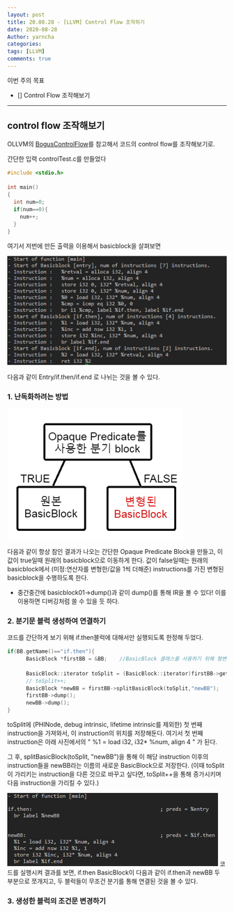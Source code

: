 ```yaml
---
layout: post
title: 20.08.28 - [LLVM] Control Flow 조작하기
date: 2020-08-28
Author: yarncha
categories:
tags: [LLVM]
comments: true
---
```


이번 주의 목표

- [] Control Flow 조작해보기

---------------

## control flow 조작해보기

OLLVM의 [BogusControlFlow]를 참고해서 코드의 control flow를 조작해보기로.

간단한 입력 controlTest.c를 만들었다
```c
#include <stdio.h>

int main()
{
  int num=0;
  if(num==0){
    num++;
  }
}
```
여기서 저번에 만든 출력을 이용해서 basicblock을 살펴보면

![img](\images\15_01.png)

다음과 같이 Entry/if.then/if.end 로 나뉘는 것을 볼 수 있다.

### 1. 난독화하려는 방법

![img](\images\15_02.png)

다음과 같이 항상 참인 결과가 나오는 간단한 Opaque Predicate Block을 만들고, 이 값이 true일때 원래의 basicblock으로 이동하게 한다.
값이 false일때는 원래의 basicblock에서 (미정:연산자를 변형한/값을 1씩 더해준) instructions를 가진 변형된 basicblock을 수행하도록 한다.

+ 중간중간에 basicblock01->dump()과 같이 dump()를 통해 IR을 볼 수 있다! 이를 이용하면 디버깅처럼 쓸 수 있을 듯 하다.

### 2. 분기문 블럭 생성하여 연결하기

코드를 간단하게 보기 위해 if.then블럭에 대해서만 실행되도록 한정해 두었다.
```cpp
if(BB.getName()=="if.then"){
      BasicBlock *firstBB = &BB;    //BasicBlock 클래스를 사용하기 위해 형변환해줌

      BasicBlock::iterator toSplit = (BasicBlock::iterator)firstBB->getFirstNonPHIOrDbgOrLifetime();
      // toSplit++;
      BasicBlock *newBB = firstBB->splitBasicBlock(toSplit,"newBB");
      firstBB->dump();
      newBB->dump();
}
```
toSplit에 (PHINode, debug intrinsic, lifetime intrinsic를 제외한) 첫 번째 instruction을 가져와서, 이 instruction의 위치를 저장해둔다. 여기서 첫 번째 instruction은 아래 사진에서의 " %1 = load i32, i32* %num, align 4 " 가 된다.

그 후, splitBasicBlock(toSplit, "newBB")을 통해 이 해당 instruction 이후의 instruction들을 newBB라는 이름의 새로운 BasicBlock으로 저장한다.
(이때 toSplit이 가리키는 instruction을 다른 것으로 바꾸고 싶다면, toSplit++을 통해 증가시키며 다음 instruction을 가리킬 수 있다.)

![img](\images\15_03.png)
코드를 실행시켜 결과를 보면, if.then BasicBlock이 다음과 같이 if.then과 newBB 두 부분으로 쪼개지고, 두 블럭들이 무조건 분기를 통해 연결된 것을 볼 수 있다.


### 3. 생성한 블럭의 조건문 변경하기

<!-- References -->

[BogusControlFlow]: https://github.com/obfuscator-llvm/obfuscator/blob/llvm-4.0/lib/Transforms/Obfuscation/BogusControlFlow.cpp "bcf"

